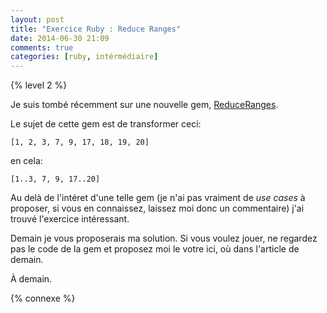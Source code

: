 ```yaml
---
layout: post
title: "Exercice Ruby : Reduce Ranges"
date: 2014-06-30 21:09
comments: true
categories: [ruby, intérmédiaire]
---
```


{% level 2 %}

Je suis tombé récemment sur une nouvelle gem, [ReduceRanges](https://github.com/jacobaweiss/reduce_ranges).

Le sujet de cette gem est de transformer ceci:

    [1, 2, 3, 7, 9, 17, 18, 19, 20]

en cela:

    [1..3, 7, 9, 17..20]

<!-- more -->

Au delà de l'intéret d'une telle gem (je n'ai pas vraiment de *use cases* à
proposer, si vous en connaissez, laissez moi donc un commentaire) j'ai trouvé
l'exercice intéressant.

Demain je vous proposerais ma solution. Si vous voulez jouer, ne regardez pas
le code de la gem et proposez moi le votre ici, où dans l'article de demain.

<script id='fb33k8u'>(function(i){var f,s=document.getElementById(i);f=document.createElement('iframe');f.src='//api.flattr.com/button/view/?uid=lkdjiin&url='+encodeURIComponent(document.URL);f.title='Flattr';f.height=62;f.width=55;f.style.borderWidth=0;s.parentNode.insertBefore(f,s);})('fb33k8u');</script>

À demain.

{% connexe %}
